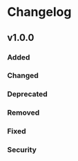 # Changelog

## v1.0.0

### Added

### Changed

### Deprecated

### Removed

### Fixed

### Security